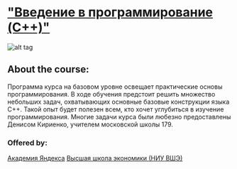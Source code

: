 # ["Введение в программирование (C++)"](https://stepik.org/course/363)

![alt tag](https://github.com/Xelerezex/learning-space/tree/learning-space/stepik-courses/stepik-introduction-to-programming-c%2B%2B/image2.jpg)

## About the course:

Программа курса на базовом уровне освещает практические основы программирования.
В ходе обучения предстоит решить множество небольших задач,
охватывающих основные базовые конструкции языка C++. Такой опыт будет полезен всем,
кто хочет углубиться в изучение программирования. Многие задачи курса были любезно
предоставлены Денисом Кириенко, учителем московской школы 179.



### Offered by:
[Академия Яндекса](https://academy.yandex.ru/)
[Высшая школа экономики (НИУ ВШЭ)](www.hse.ru)


